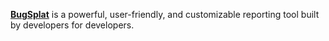 [**BugSplat**](https://www.bugsplat.com/) is a powerful, user-friendly, and customizable reporting tool built by developers for developers.
